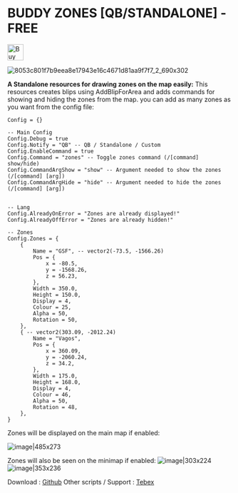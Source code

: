 # BUDDY ZONES [QB/STANDALONE] - FREE 

<a href='https://ko-fi.com/G2G0N78P7' target='_blank'><img height='36' style='border:0px;height:36px;' src='https://storage.ko-fi.com/cdn/kofi3.png?v=3' border='0' alt='Buy Me a Coffee at ko-fi.com' /></a>

![8053c801f7b9eea8e17943e16c4671d81aa9f7f7_2_690x302](https://github.com/BuddyNotFound/buddy-zones/assets/74051918/51687a04-406c-4d42-82c4-95a0636916d8)


**A Standalone resources for drawing zones on the map easily:**
This resources creates blips using AddBlipForArea and adds commands for showing and hiding the zones from the map. you can add as many zones as you want from the config file:

``` CONFIG FILE
Config = {}

-- Main Config
Config.Debug = true 
Config.Notify = "QB" -- QB / Standalone / Custom
Config.EnableCommand = true
Config.Command = "zones" -- Toggle zones command (/[command] show/hide)
Config.CommandArgShow = "show" -- Argument needed to show the zones (/[command] [arg])
Config.CommandArgHide = "hide" -- Argument needed to hide the zones (/[command] [arg])


-- Lang
Config.AlreadyOnError = "Zones are already displayed!"
Config.AlreadyOffError = "Zones are already hidden!"

-- Zones
Config.Zones = {
    {
        Name = "GSF", -- vector2(-73.5, -1566.26)
        Pos = { 
            x = -80.5,
            y = -1568.26,
            z = 56.23,
        },
        Width = 350.0,
        Height = 150.0,
        Display = 4,
        Colour = 25,
        Alpha = 50,
        Rotation = 50,
    },
    { -- vector2(303.09, -2012.24)
        Name = "Vagos",
        Pos = {
            x = 360.09,
            y = -2060.24,
            z = 34.2,
        },
        Width = 175.0,
        Height = 168.0,
        Display = 4,
        Colour = 46,
        Alpha = 50,
        Rotation = 48,
    },
}

```



Zones will be displayed on the main map if enabled:

![image|485x273](upload://io4rBUlzTtVyARQKTlZijilPFpC.jpeg)


Zones will also be seen on the minimap if enabled: 
![image|303x224](upload://r4PSPyTXIaCymfwH6Da9qRUlxCV.jpeg)
![image|353x236](upload://h9El5Pjw8LWOLmAhTlx6GKBKoAg.jpeg)



Download : [Github](https://github.com/BuddyBoyVilla69/buddy-zones)
Other scripts / Support : [Tebex](https://buddyscripts.tebex.io/)

